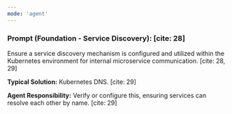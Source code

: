 ```yaml
---
mode: 'agent'
---
```

### Prompt (Foundation - Service Discovery): [cite: 28]

Ensure a service discovery mechanism is configured and utilized within the Kubernetes environment for internal microservice communication. [cite: 28, 29]

**Typical Solution:** Kubernetes DNS. [cite: 29]

**Agent Responsibility:** Verify or configure this, ensuring services can resolve each other by name. [cite: 29]